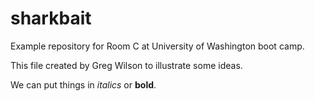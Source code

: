 sharkbait
=========

Example repository for Room C at University of Washington boot camp.

This file created by Greg Wilson to illustrate some ideas.

We can put things in *italics* or **bold**.
